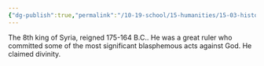 ```yaml
---
{"dg-publish":true,"permalink":"/10-19-school/15-humanities/15-03-history/people/antiochus-epiphanes/","updated":"2024-02-14"}
---
```


The 8th king of Syria, reigned 175-164 B.C.. He was a great ruler who committed some of the most significant blasphemous acts against God. He claimed divinity.
